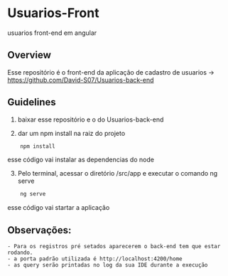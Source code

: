 # Usuarios-Front
usuarios front-end em angular

## Overview
Esse repositório é o front-end da aplicação de cadastro de usuarios -> https://github.com/David-S07/Usuarios-back-end

## Guidelines

1. baixar esse repositório e o do Usuarios-back-end

2. dar um npm install na raiz do projeto

```java
	npm install
```
   esse código vai instalar as dependencias do node
   
3. Pelo terminal, acessar o diretório /src/app e executar o comando ng serve

```java
	ng serve
```
   esse código vai startar a aplicação


## Observações: 

	- Para os registros pré setados aparecerem o back-end tem que estar rodando.
	- a porta padrão utilizada é http://localhost:4200/home
	- as query serão printadas no log da sua IDE durante a execução

